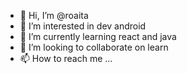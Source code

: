 - 👋 Hi, I’m @roaita
- 👀 I’m interested in dev android
- 🌱 I’m currently learning react and java
- 💞️ I’m looking to collaborate on learn
- 📫 How to reach me ...

<!---
roaita/roaita is a ✨ special ✨ repository because its `README.md` (this file) appears on your GitHub profile.
You can click the Preview link to take a look at your changes.
--->
